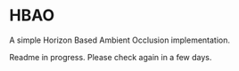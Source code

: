 # HBAO

A simple Horizon Based Ambient Occlusion implementation.

Readme in progress. Please check again in a few days.
